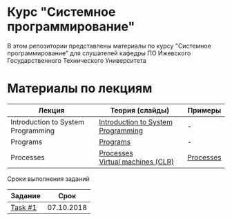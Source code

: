 # Курс "Системное программирование"
В этом репозитории представлены материалы по курсу 
"Системное программирование" для слушателей кафедры ПО 
Ижевского Государственного Технического Университета

# Материалы по лекциям 

|Лекция|Теория (слайды)|Примеры|
|---|---|---|
|Introduction to System Programming|[Introduction to System Programming](/Slides/01_Introduction_to_System_Programming.pptx?raw=true)|-|
|Programs|[Programs](/Slides/02_Programs.pptx?raw=true)|-|
|Processes|[Processes](/Slides/03_1_Processes.pptx?raw=true)<br>[Virtual machines (CLR)](/Slides/03_2_Virtual_machines_(CLR).pptx?raw=true)|[Processes](/Samples/03_Processes)|


Сроки выполнения заданий

|Задание|Срок|
|---|---|
|[Task #1](/Tasks/Task1.md)|07.10.2018|

